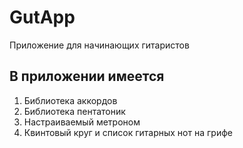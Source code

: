 # GutApp
 Приложение для начинающих гитаристов

## В приложении имеется
1. Библиотека аккордов
2. Библиотека пентатоник
3. Настраиваемый метроном
4. Квинтовый круг и список гитарных нот на грифе
